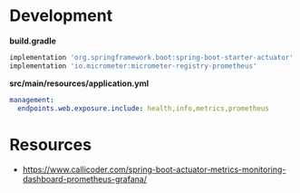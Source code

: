 # Development

**build.gradle**
```gradle
implementation 'org.springframework.boot:spring-boot-starter-actuator'
implementation 'io.micrometer:micrometer-registry-prometheus'
```

**src/main/resources/application.yml**
```yml
management:
  endpoints.web.exposure.include: health,info,metrics,prometheus
```

# Resources
- https://www.callicoder.com/spring-boot-actuator-metrics-monitoring-dashboard-prometheus-grafana/
